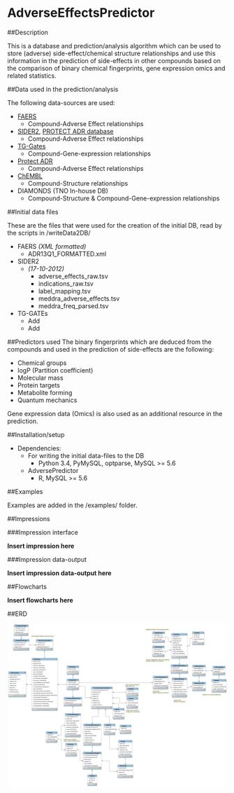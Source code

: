 AdverseEffectsPredictor
==========

##Description

This is a database and prediction/analysis algorithm which can be used to store (adverse) side-effect/chemical structure relationships and use this information in the prediction of side-effects in other compounds based on the comparison of binary chemical fingerprints, gene expression omics and related statistics.

##Data used in the prediction/analysis

The following data-sources are used:

-	[FAERS](http://www.fda.gov/Drugs/GuidanceComplianceRegulatoryInformation/Surveillance/AdverseDrugEffects/ucm082193.htm)
	-	Compound-Adverse Effect relationships
-	[SIDER2](http://sideeffects.embl.de/), [PROTECT ADR database](http://www.imi-protect.eu/adverseDrugReactions.shtml)
	-	Compound-Adverse Effect relationships
-	[TG-Gates](ftp://ftp.biosciencedbc.jp/archive/open-tggates/LATEST/README_e.html)
	-	Compound-Gene-expression relationships
-	[Protect ADR](http://www.imi-protect.eu/adverseDrugReactions.shtml)
	-	Compound-Adverse Effect relationships
-	[ChEMBL](https://www.ebi.ac.uk/chembl/)
	-	Compound-Structure relationships
-	DIAMONDS (TNO In-house DB)
	-	Compound-Structure & Compound-Gene-expression relationships
	
##Initial data files

These are the files that were used for the creation of the initial DB, read by the scripts in /writeData2DB/
-	FAERS *(XML formatted)*
	-	ADR13Q1_FORMATTED.xml
-	SIDER2	
	-	*(17-10-2012)*
		-	adverse_effects_raw.tsv
		-	indications_raw.tsv
		-	label_mapping.tsv
		-	meddra_adverse_effects.tsv
		-	meddra_freq_parsed.tsv
-	TG-GATEs
	-	Add 
	-	Add
	
##Predictors used
The binary fingerprints which are deduced from the compounds and used in the prediction of side-effects are the following:
- Chemical groups
- logP  (Partition coefficient)
- Molecular mass
- Protein targets
- Metabolite forming
- Quantum mechanics

Gene expression data (Omics) is also used as an additional resource in the prediction.

##Installation/setup

-	Dependencies:
	-	For writing the initial data-files to the DB
		-	Python 3.4, PyMySQL, optparse, MySQL >= 5.6
	-	AdversePredictor
		-	R, MySQL >= 5.6
	
##Examples

Examples are added in the /examples/ folder.

##Impressions

###Impression interface

**Insert impression here**

###Impression data-output

**Insert impression data-output here**

##Flowcharts 

**Insert flowcharts here**

##ERD

![ERD Database](sql/erdDatabase.png)
